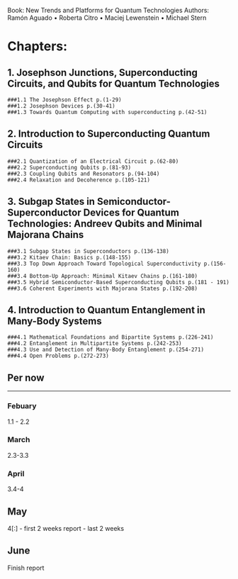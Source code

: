 
Book: New Trends and Platforms
for Quantum Technologies
Authors: Ramón Aguado • Roberta Citro •
Maciej Lewenstein • Michael Stern

# Chapters:
## 1. Josephson Junctions, Superconducting Circuits, and Qubits for Quantum Technologies
	###1.1 The Josephson Effect p.(1-29)
	###1.2 Josephson Devices p.(30-41)
	###1.3 Towards Quantum Computing with superconducting p.(42-51)

## 2. Introduction to Superconducting Quantum Circuits
	###2.1 Quantization of an Electrical Circuit p.(62-80)
	###2.2 Superconducting Qubits p.(81-93)
	###2.3 Coupling Qubits and Resonators p.(94-104)
	###2.4 Relaxation and Decoherence p.(105-121)

## 3. Subgap States in Semiconductor-Superconductor Devices for Quantum Technologies: Andreev Qubits and Minimal Majorana Chains
	###3.1 Subgap States in Superconductors p.(136-138)
	###3.2 Kitaev Chain: Basics p.(148-155)
	###3.3 Top Down Approach Toward Topological Superconductivity p.(156-160)
	###3.4 Bottom-Up Approach: Minimal Kitaev Chains p.(161-180)
	###3.5 Hybrid Semiconductor-Based Superconducting Qubits p.(181 - 191)
	###3.6 Coherent Experiments with Majorana States p.(192-208)

## 4. Introduction to Quantum Entanglement in Many-Body Systems
	###4.1 Mathematical Foundations and Bipartite Systems p.(226-241)
	###4.2 Entanglement in Multipartite Systems p.(242-253)
	###4.3 Use and Detection of Many-Body Entanglement p.(254-271)
	###4.4 Open Problems p.(272-273)



## Per now
____________________________________________________________________


### Febuary
1.1 - 2.2

### March
2.3-3.3

### April
3.4-4

## May
4[:] - first 2 weeks
report - last 2 weeks

## June
Finish report

